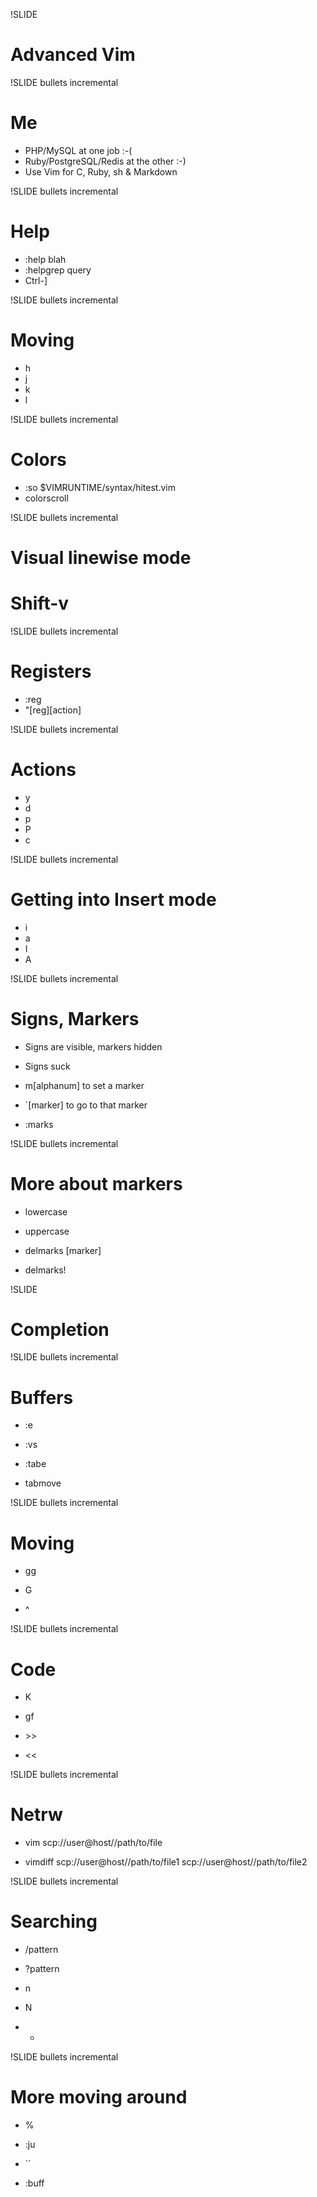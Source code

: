 !SLIDE 
# Advanced Vim #

!SLIDE bullets incremental
# Me #

* PHP/MySQL at one job :-(
* Ruby/PostgreSQL/Redis at the other :-)
* Use Vim for C, Ruby, sh & Markdown

!SLIDE bullets incremental

# Help #

* :help blah
* :helpgrep query
* Ctrl-]

!SLIDE bullets incremental

# Moving #

* h
* j
* k
* l

!SLIDE bullets incremental

# Colors #

* :so $VIMRUNTIME/syntax/hitest.vim
* colorscroll

!SLIDE bullets incremental

# Visual linewise mode #

# Shift-v

!SLIDE bullets incremental

# Registers #

* :reg
* "[reg][action]

!SLIDE bullets incremental

# Actions #

* y
* d
* p
* P
* c

!SLIDE bullets incremental

# Getting into Insert mode #

* i
* a
* I
* A

!SLIDE bullets incremental

# Signs, Markers #

* Signs are visible, markers hidden

* Signs suck

* m[alphanum] to set a marker

* `[marker] to go to that marker

* :marks

!SLIDE bullets incremental

# More about markers

* lowercase

* uppercase

* delmarks [marker]

* delmarks!

!SLIDE

# Completion

!SLIDE bullets incremental

# Buffers

* :e

* :vs

* :tabe

* tabmove

!SLIDE bullets incremental

# Moving

* gg

* G

* ^

!SLIDE bullets incremental

# Code

* K

* gf

* \>>

* <<

!SLIDE bullets incremental

# Netrw

* vim scp://user@host//path/to/file

* vimdiff scp://user@host//path/to/file1 scp://user@host//path/to/file2

!SLIDE bullets incremental

# Searching

* /pattern

* ?pattern

* n

* N

* *

!SLIDE bullets incremental

# More moving around

* %

* :ju

* ``

* :buff

